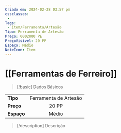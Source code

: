 ```yaml
---
Criado em: 2024-02-28 03:57 pm
cssclasses:
 - 
Tags:
 - Item/Ferramenta/Artesão
Tipo: Ferramenta de Artesão
Preço: 0002000 PE
PreçoVisivel: 20 PP
Espaço: Médio
NoteIcon: Item
---
```

# [[Ferramentas de Ferreiro]]

> [!basic] Dados Básicos
> 
|            |     |
| ---------- |:---:|
| **Tipo**   |   Ferramenta de Artesão   |
| **Preço**  |   20 PP   |
| **Espaço** |   Médio   |
>
 
> [!description] Descrição
> 
>

